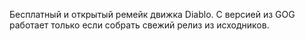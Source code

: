 Бесплатный и открытый ремейк движка Diablo. С версией из GOG работает только если собрать свежий релиз из исходников.
